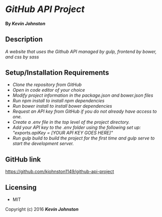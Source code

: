 # _GitHub API Project_

#### By _Kevin Johnston_

## Description

_A website that uses the Github API managed by gulp, frontend by bower, and css by sass_

## Setup/Installation Requirements

* _Clone the repository from GitHub_
* _Open in code editor of your choice_
* _Modify project information in the package.json and bower.json files_
* _Run npm install to install npm dependencies_
* _Run bower install to install bower dependencies_
* _Request an API key from GitHub if you do not already have access to one._
* _Create a .env file in the top level of the project directory._
* _Add your API key to the .env folder using the following set up: "exports.apiKey = [YOUR API KEY GOES HERE]"_
* _Run gulp build to build the project for the first time and gulp serve to start the development server._



## GitHub link

https://github.com/kjohnston1149/github-api-project

## Licensing

* MIT

Copyright (c) 2016 **_Kevin Johnston_**
